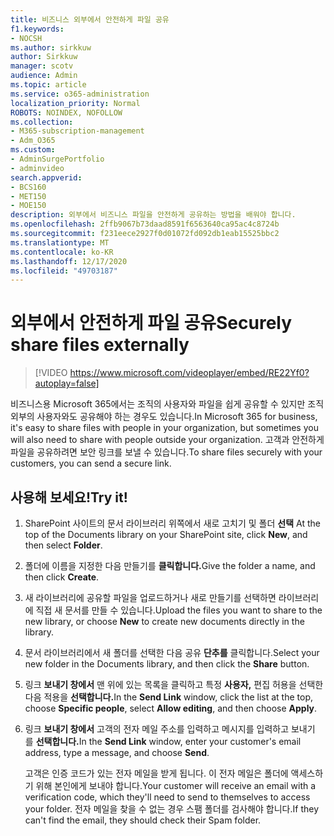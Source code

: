 ```yaml
---
title: 비즈니스 외부에서 안전하게 파일 공유
f1.keywords:
- NOCSH
ms.author: sirkkuw
author: Sirkkuw
manager: scotv
audience: Admin
ms.topic: article
ms.service: o365-administration
localization_priority: Normal
ROBOTS: NOINDEX, NOFOLLOW
ms.collection:
- M365-subscription-management
- Adm_O365
ms.custom:
- AdminSurgePortfolio
- adminvideo
search.appverid:
- BCS160
- MET150
- MOE150
description: 외부에서 비즈니스 파일을 안전하게 공유하는 방법을 배워야 합니다.
ms.openlocfilehash: 2ffb9067b73daad8591f6563640ca95ac4c8724b
ms.sourcegitcommit: f231eece2927f0d01072fd092db1eab15525bbc2
ms.translationtype: MT
ms.contentlocale: ko-KR
ms.lasthandoff: 12/17/2020
ms.locfileid: "49703187"
---
```

# <a name="securely-share-files-externally"></a><span data-ttu-id="d4e16-103">외부에서 안전하게 파일 공유</span><span class="sxs-lookup"><span data-stu-id="d4e16-103">Securely share files externally</span></span>

> [!VIDEO https://www.microsoft.com/videoplayer/embed/RE22Yf0?autoplay=false]

<span data-ttu-id="d4e16-104">비즈니스용 Microsoft 365에서는 조직의 사용자와 파일을 쉽게 공유할 수 있지만 조직 외부의 사용자와도 공유해야 하는 경우도 있습니다.</span><span class="sxs-lookup"><span data-stu-id="d4e16-104">In Microsoft 365 for business, it's easy to share files with people in your organization, but sometimes you will also need to share with people outside your organization.</span></span> <span data-ttu-id="d4e16-105">고객과 안전하게 파일을 공유하려면 보안 링크를 보낼 수 있습니다.</span><span class="sxs-lookup"><span data-stu-id="d4e16-105">To share files securely with your customers, you can send a secure link.</span></span>

## <a name="try-it"></a><span data-ttu-id="d4e16-106">사용해 보세요!</span><span class="sxs-lookup"><span data-stu-id="d4e16-106">Try it!</span></span>

1. <span data-ttu-id="d4e16-107">SharePoint 사이트의 문서 라이브러리 위쪽에서 새로 고치기 및 폴더 **선택** </span><span class="sxs-lookup"><span data-stu-id="d4e16-107">At the top of the Documents library on your SharePoint site, click **New**, and then select **Folder**.</span></span>
1. <span data-ttu-id="d4e16-108">폴더에 이름을 지정한 다음 만들기를 **클릭합니다.**</span><span class="sxs-lookup"><span data-stu-id="d4e16-108">Give the folder a name, and then click **Create**.</span></span>
1. <span data-ttu-id="d4e16-109">새 라이브러리에 공유할 파일을 업로드하거나 새로  만들기를 선택하면 라이브러리에 직접 새 문서를 만들 수 있습니다.</span><span class="sxs-lookup"><span data-stu-id="d4e16-109">Upload the files you want to share to the new library, or choose **New** to create new documents directly in the library.</span></span>
1. <span data-ttu-id="d4e16-110">문서 라이브러리에서 새 폴더를 선택한 다음 공유 **단추를** 클릭합니다.</span><span class="sxs-lookup"><span data-stu-id="d4e16-110">Select your new folder in the Documents library, and then click the **Share** button.</span></span>
1. <span data-ttu-id="d4e16-111">링크 **보내기 창에서** 맨 위에 있는 목록을 클릭하고 특정 **사용자,** 편집 허용을 선택한 다음 적용을 **선택합니다.**</span><span class="sxs-lookup"><span data-stu-id="d4e16-111">In the **Send Link** window, click the list at the top, choose **Specific people**, select **Allow editing**, and then choose **Apply**.</span></span>
1. <span data-ttu-id="d4e16-112">링크 **보내기 창에서** 고객의 전자 메일 주소를 입력하고 메시지를 입력하고 보내기 를 **선택합니다.**</span><span class="sxs-lookup"><span data-stu-id="d4e16-112">In the **Send Link** window, enter your customer's email address, type a message, and choose **Send**.</span></span>

    <span data-ttu-id="d4e16-113">고객은 인증 코드가 있는 전자 메일을 받게 됩니다. 이 전자 메일은 폴더에 액세스하기 위해 본인에게 보내야 합니다.</span><span class="sxs-lookup"><span data-stu-id="d4e16-113">Your customer will receive an email with a verification code, which they'll need to send to themselves to access your folder.</span></span> <span data-ttu-id="d4e16-114">전자 메일을 찾을 수 없는 경우 스팸 폴더를 검사해야 합니다.</span><span class="sxs-lookup"><span data-stu-id="d4e16-114">If they can't find the email, they should check their Spam folder.</span></span>
